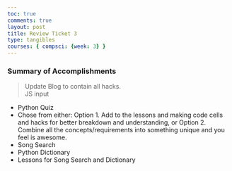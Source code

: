 ```yaml
---
toc: true
comments: true
layout: post
title: Review Ticket 3
type: tangibles
courses: { compsci: {week: 3} }
---
```


### Summary of Accomplishments
> Update Blog to contain all hacks.  
JS input
- Python Quiz
- Chose from either: Option 1. Add to the lessons and making code cells and hacks for better breakdown and understanding, or Option 2. Combine all the concepts/requirements into something unique and you feel is awesome.
- Song Search 
- Python Dictionary
- Lessons for Song Search and Dictionary